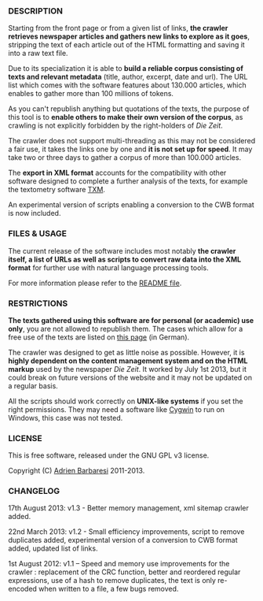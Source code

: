 ### DESCRIPTION ###

Starting from the front page or from a given list of links, **the crawler retrieves newspaper articles and gathers new links to explore as it goes**, stripping the text of each article out of the HTML formatting and saving it into a raw text file.

Due to its specialization it is able to **build a reliable corpus consisting of texts and relevant metadata** (title, author, excerpt, date and url). The URL list which comes with the software features about 130.000 articles, which enables to gather more than 100 millions of tokens.

As you can't republish anything but quotations of the texts, the purpose of this tool is to **enable others to make their own version of the corpus**, as crawling is not explicitly forbidden by the right-holders of _Die Zeit_.

The crawler does not support multi-threading as this may not be considered a fair use, it takes the links one by one and **it is not set up for speed**. It may take two or three days to gather a corpus of more than 100.000 articles.

The **export in XML format** accounts for the compatibility with other software designed to complete a further analysis of the texts, for example the textometry software [TXM](http://txm.sourceforge.net/).

An experimental version of scripts enabling a conversion to the CWB format is now included.


### FILES & USAGE ###

The current release of the software includes most notably **the crawler itself, a list of URLs as well as scripts to convert raw data into the XML format** for further use with natural language processing tools.

For more information please refer to the [README file](http://code.google.com/p/zeitcrawler/source/browse/trunk/README).


### RESTRICTIONS ###

**The texts gathered using this software are for personal (or academic) use only**, you are not allowed to republish them. The cases which allow for a free use of the texts are listed on [this page](http://www.zeit-verlagsgruppe.de/presse/rechte-und-lizenzen/freie-nutzung/) (in German).

The crawler was designed to get as little noise as possible. However, it is **highly dependent on the content management system and on the HTML markup** used by the newspaper _Die Zeit_. It worked by July 1st 2013, but it could break on future versions of the website and it may not be updated on a regular basis.

All the scripts should work correctly on **UNIX-like systems** if you set the right permissions. They may need a software like [Cygwin](http://www.cygwin.com/) to run on Windows, this case was not tested.


### LICENSE ###

This is free software, released under the GNU GPL v3 license.

Copyright (C) [Adrien Barbaresi](http://perso.ens-lyon.fr/adrien.barbaresi/) 2011-2013.


### CHANGELOG ###

17th August 2013: v1.3 - Better memory management, xml sitemap crawler added.

22nd March 2013: v1.2 - Small efficiency improvements, script to remove duplicates added, experimental version of a conversion to CWB format added, updated list of links.

1st August 2012: v1.1 – Speed and memory use improvements for the crawler : replacement of the CRC function, better and reordered regular expressions, use of a hash to remove duplicates, the text is only re-encoded when written to a file, a few bugs removed.